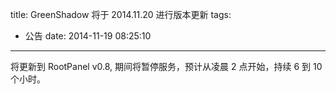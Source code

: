 title: GreenShadow 将于 2014.11.20 进行版本更新
tags:
  - 公告
date: 2014-11-19 08:25:10
---

将更新到 RootPanel v0.8, 期间将暂停服务，预计从凌晨 2 点开始，持续 6 到 10 个小时。